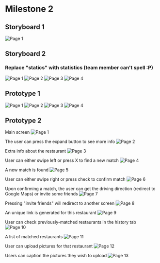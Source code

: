 # Milestone 2

## Storyboard 1
![Page 1](https://github.com/ruan-andy/COGS121/blob/master/storyboard1.png)

## Storyboard 2
### Replace "statics" with statistics (team member can't spell :P)
![Page 1](https://github.com/ruan-andy/COGS121/blob/master/Cogs%20121%20Story%20board%20(1).png)
![Page 2](https://github.com/ruan-andy/COGS121/blob/master/Cogs%20121%20Story%20board%20(2).png)
![Page 3](https://github.com/ruan-andy/COGS121/blob/master/Cogs%20121%20Story%20board%20(3).png)
![Page 4](https://github.com/ruan-andy/COGS121/blob/master/Cogs%20121%20Story%20board.png)

## Prototype 1
![Page 1](https://github.com/ruan-andy/COGS121/blob/master/Proto1.png)
![Page 2](https://github.com/ruan-andy/COGS121/blob/master/Proto2.png)
![Page 3](https://github.com/ruan-andy/COGS121/blob/master/Proto3.png)
![Page 4](https://github.com/ruan-andy/COGS121/blob/master/Proto4.png)

## Prototype 2
Main screen
![Page 1](https://github.com/ruan-andy/COGS121/blob/master/proto_1_main.jpg)

The user can press the expand button to see more info
![Page 2](https://github.com/ruan-andy/COGS121/blob/master/proto_2_expand.jpg)

Extra info about the restaurant
![Page 3](https://github.com/ruan-andy/COGS121/blob/master/proto_3_info.jpg)

User can either swipe left or press X to find a new match
![Page 4](https://github.com/ruan-andy/COGS121/blob/master/proto_4_cancel.jpg)

A new match is found
![Page 5](https://github.com/ruan-andy/COGS121/blob/master/proto_5_newmatch.jpg)

User can either swipe right or press check to confirm match
![Page 6](https://github.com/ruan-andy/COGS121/blob/master/proto_6_yes.jpg)

Upon confirming a match, the user can get the driving direction (redirect to Google Maps)
  or invite some friends
![Page 7](https://github.com/ruan-andy/COGS121/blob/master/proto_7_matched.jpg)

Pressing "invite friends" will redirect to another screen
![Page 8](https://github.com/ruan-andy/COGS121/blob/master/proto_8_invite.jpg)

An unique link is generated for this restaurant
![Page 9](https://github.com/ruan-andy/COGS121/blob/master/proto_9_link.jpg)

User can check previously-matched restaurants in the history tab
![Page 10](https://github.com/ruan-andy/COGS121/blob/master/proto_10_historybutton.jpg)

A list of matched restaurants
![Page 11](https://github.com/ruan-andy/COGS121/blob/master/proto_11_history.jpg)

User can upload pictures for that restaurant
![Page 12](https://github.com/ruan-andy/COGS121/blob/master/proto_12_upload.jpg)

Users can caption the pictures they wish to upload
![Page 13](https://github.com/ruan-andy/COGS121/blob/master/proto_13_picselection.jpg)
